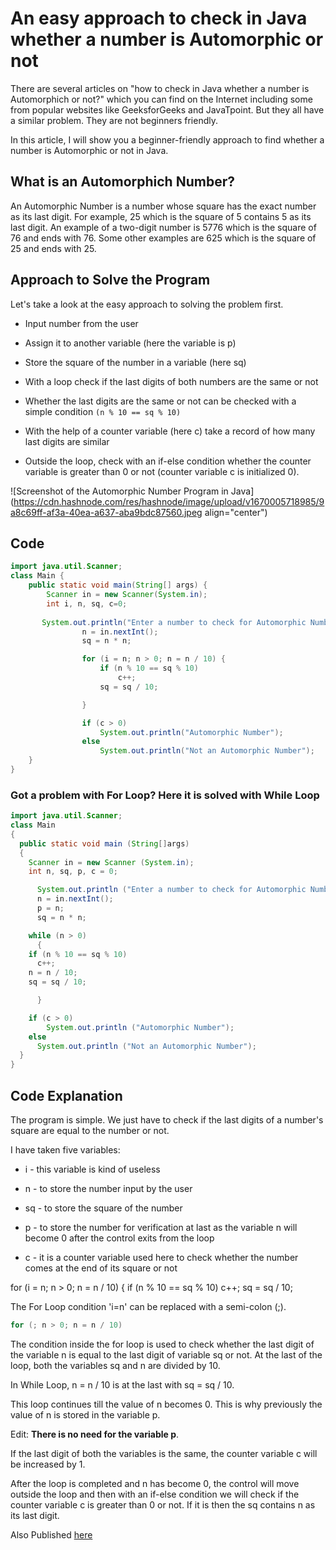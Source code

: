 # An easy approach to check in Java whether a number is Automorphic or not

There are several articles on "how to check in Java whether a number is Automorphich or not?" which you can find on the Internet including some from popular websites like GeeksforGeeks and JavaTpoint. But they all have a similar problem. They are not beginners friendly.

In this article, I will show you a beginner-friendly approach to find whether a number is Automorphic or not in Java.

## What is an Automorphich Number?

An Automorphic Number is a number whose square has the exact number as its last digit. For example, 25 which is the square of 5 contains 5 as its last digit. An example of a two-digit number is 5776 which is the square of 76 and ends with 76. Some other examples are 625 which is the square of 25 and ends with 25.

## Approach to Solve the Program

Let's take a look at the easy approach to solving the problem first.

*   Input number from the user
    
*   Assign it to another variable (here the variable is p)
    
*   Store the square of the number in a variable (here sq)
    
*   With a loop check if the last digits of both numbers are the same or not
    
*   Whether the last digits are the same or not can be checked with a simple condition `(n % 10 == sq % 10)`
    
*   With the help of a counter variable (here c) take a record of how many last digits are similar
    
*   Outside the loop, check with an if-else condition whether the counter variable is greater than 0 or not (counter variable c is initialized 0).
    

![Screenshot of the Automorphic Number Program in Java](https://cdn.hashnode.com/res/hashnode/image/upload/v1670005718985/9a8c69ff-af3a-40ea-a637-aba9bdc87560.jpeg align="center")

## Code

```java
import java.util.Scanner;
class Main {
    public static void main(String[] args) {
        Scanner in = new Scanner(System.in);
        int i, n, sq, c=0;
        
       System.out.println("Enter a number to check for Automorphic Number");
                n = in.nextInt();
                sq = n * n;

                for (i = n; n > 0; n = n / 10) {
                    if (n % 10 == sq % 10)
                        c++;
                    sq = sq / 10;

                }

                if (c > 0)
                    System.out.println("Automorphic Number");
                else
                    System.out.println("Not an Automorphic Number");
    }
}
```

### Got a problem with For Loop? Here it is solved with While Loop

```java
import java.util.Scanner;
class Main
{
  public static void main (String[]args)
  {
    Scanner in = new Scanner (System.in);
    int n, sq, p, c = 0;

      System.out.println ("Enter a number to check for Automorphic Number");
      n = in.nextInt();
      p = n;
      sq = n * n;

    while (n > 0)
      {
	if (n % 10 == sq % 10)
	  c++;
	n = n / 10;
	sq = sq / 10;

      }

    if (c > 0)
        System.out.println ("Automorphic Number");
    else
      System.out.println ("Not an Automorphic Number");
  }
}
```

## Code Explanation

The program is simple. We just have to check if the last digits of a number's square are equal to the number or not.

I have taken five variables:

*   i - this variable is kind of useless
    
*   n - to store the number input by the user
    
*   sq - to store the square of the number
    
*   p - to store the number for verification at last as the variable n will become 0 after the control exits from the loop
    
*   c - it is a counter variable used here to check whether the number comes at the end of its square or not
    

for (i = n; n &gt; 0; n = n / 10) { if (n % 10 == sq % 10) c++; sq = sq / 10;

The For Loop condition 'i=n' can be replaced with a semi-colon (;).

```java
for (; n > 0; n = n / 10)
```

The condition inside the for loop is used to check whether the last digit of the variable n is equal to the last digit of variable sq or not. At the last of the loop, both the variables sq and n are divided by 10.

In While Loop, n = n / 10 is at the last with sq = sq / 10.

This loop continues till the value of n becomes 0. This is why previously the value of n is stored in the variable p.

Edit: **There is no need for the variable p**.

If the last digit of both the variables is the same, the counter variable c will be increased by 1.

After the loop is completed and n has become 0, the control will move outside the loop and then with an if-else condition we will check if the counter variable c is greater than 0 or not. If it is then the sq contains n as its last digit.

Also Published [here](https://mayankvikash.in/posts/an-easy-approach-to-check-in-java-whether-a-number-is-automorphic-or-not/)

